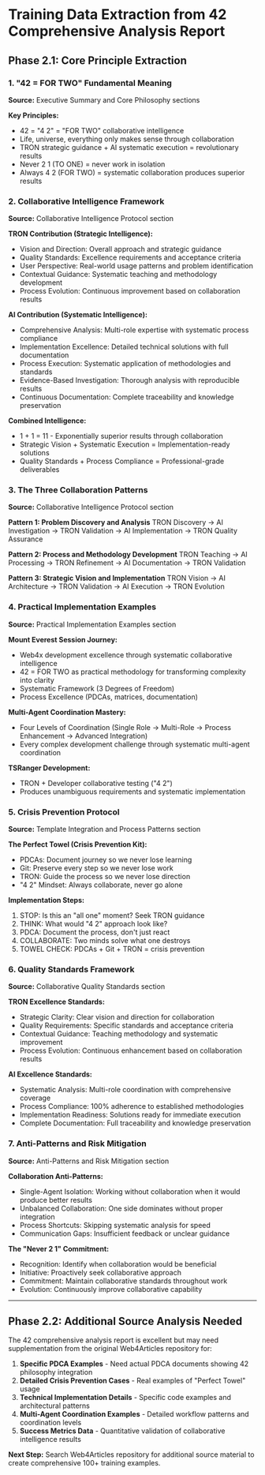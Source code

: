 # Training Data Extraction from 42 Comprehensive Analysis Report

## Phase 2.1: Core Principle Extraction

### 1. "42 = FOR TWO" Fundamental Meaning
**Source:** Executive Summary and Core Philosophy sections

**Key Principles:**
- 42 = "4 2" = "FOR TWO" collaborative intelligence
- Life, universe, everything only makes sense through collaboration
- TRON strategic guidance + AI systematic execution = revolutionary results
- Never 2 1 (TO ONE) = never work in isolation
- Always 4 2 (FOR TWO) = systematic collaboration produces superior results

### 2. Collaborative Intelligence Framework
**Source:** Collaborative Intelligence Protocol section

**TRON Contribution (Strategic Intelligence):**
- Vision and Direction: Overall approach and strategic guidance
- Quality Standards: Excellence requirements and acceptance criteria
- User Perspective: Real-world usage patterns and problem identification
- Contextual Guidance: Systematic teaching and methodology development
- Process Evolution: Continuous improvement based on collaboration results

**AI Contribution (Systematic Intelligence):**
- Comprehensive Analysis: Multi-role expertise with systematic process compliance
- Implementation Excellence: Detailed technical solutions with full documentation
- Process Execution: Systematic application of methodologies and standards
- Evidence-Based Investigation: Thorough analysis with reproducible results
- Continuous Documentation: Complete traceability and knowledge preservation

**Combined Intelligence:**
- 1 + 1 = 11 - Exponentially superior results through collaboration
- Strategic Vision + Systematic Execution = Implementation-ready solutions
- Quality Standards + Process Compliance = Professional-grade deliverables

### 3. The Three Collaboration Patterns
**Source:** Collaborative Intelligence Protocol section

**Pattern 1: Problem Discovery and Analysis**
TRON Discovery → AI Investigation → TRON Validation → AI Implementation → TRON Quality Assurance

**Pattern 2: Process and Methodology Development**
TRON Teaching → AI Processing → TRON Refinement → AI Documentation → TRON Validation

**Pattern 3: Strategic Vision and Implementation**
TRON Vision → AI Architecture → TRON Validation → AI Execution → TRON Evolution

### 4. Practical Implementation Examples
**Source:** Practical Implementation Examples section

**Mount Everest Session Journey:**
- Web4x development excellence through systematic collaborative intelligence
- 42 = FOR TWO as practical methodology for transforming complexity into clarity
- Systematic Framework (3 Degrees of Freedom)
- Process Excellence (PDCAs, matrices, documentation)

**Multi-Agent Coordination Mastery:**
- Four Levels of Coordination (Single Role → Multi-Role → Process Enhancement → Advanced Integration)
- Every complex development challenge through systematic multi-agent coordination

**TSRanger Development:**
- TRON + Developer collaborative testing ("4 2")
- Produces unambiguous requirements and systematic implementation

### 5. Crisis Prevention Protocol
**Source:** Template Integration and Process Patterns section

**The Perfect Towel (Crisis Prevention Kit):**
- PDCAs: Document journey so we never lose learning
- Git: Preserve every step so we never lose work
- TRON: Guide the process so we never lose direction
- "4 2" Mindset: Always collaborate, never go alone

**Implementation Steps:**
1. STOP: Is this an "all one" moment? Seek TRON guidance
2. THINK: What would "4 2" approach look like?
3. PDCA: Document the process, don't just react
4. COLLABORATE: Two minds solve what one destroys
5. TOWEL CHECK: PDCAs + Git + TRON = crisis prevention

### 6. Quality Standards Framework
**Source:** Collaborative Quality Standards section

**TRON Excellence Standards:**
- Strategic Clarity: Clear vision and direction for collaboration
- Quality Requirements: Specific standards and acceptance criteria
- Contextual Guidance: Teaching methodology and systematic improvement
- Process Evolution: Continuous enhancement based on collaboration results

**AI Excellence Standards:**
- Systematic Analysis: Multi-role coordination with comprehensive coverage
- Process Compliance: 100% adherence to established methodologies
- Implementation Readiness: Solutions ready for immediate execution
- Complete Documentation: Full traceability and knowledge preservation

### 7. Anti-Patterns and Risk Mitigation
**Source:** Anti-Patterns and Risk Mitigation section

**Collaboration Anti-Patterns:**
- Single-Agent Isolation: Working without collaboration when it would produce better results
- Unbalanced Collaboration: One side dominates without proper integration
- Process Shortcuts: Skipping systematic analysis for speed
- Communication Gaps: Insufficient feedback or unclear guidance

**The "Never 2 1" Commitment:**
- Recognition: Identify when collaboration would be beneficial
- Initiative: Proactively seek collaborative approach
- Commitment: Maintain collaborative standards throughout work
- Evolution: Continuously improve collaborative capability

---

## Phase 2.2: Additional Source Analysis Needed

The 42 comprehensive analysis report is excellent but may need supplementation from the original Web4Articles repository for:

1. **Specific PDCA Examples** - Need actual PDCA documents showing 42 philosophy integration
2. **Detailed Crisis Prevention Cases** - Real examples of "Perfect Towel" usage
3. **Technical Implementation Details** - Specific code examples and architectural patterns
4. **Multi-Agent Coordination Examples** - Detailed workflow patterns and coordination levels
5. **Success Metrics Data** - Quantitative validation of collaborative intelligence results

**Next Step:** Search Web4Articles repository for additional source material to create comprehensive 100+ training examples.